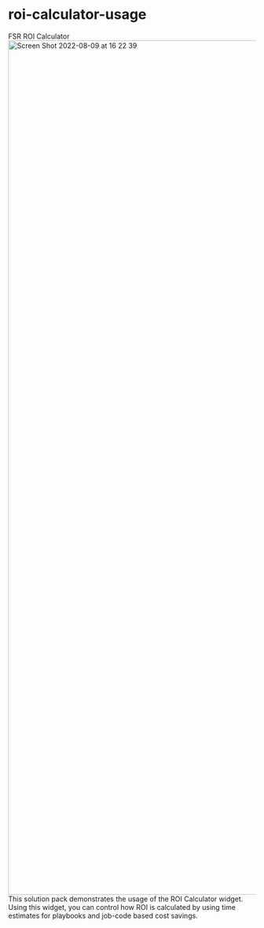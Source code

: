 # roi-calculator-usage
FSR ROI Calculator
<img width="1738" alt="Screen Shot 2022-08-09 at 16 22 39" src="https://user-images.githubusercontent.com/20133402/183756833-c9bca196-c060-4b79-99f9-5460c4e172ae.png">
This solution pack demonstrates the usage of the ROI Calculator widget. Using this widget, you can control how ROI is calculated by using time estimates for playbooks and job-code based cost savings.
